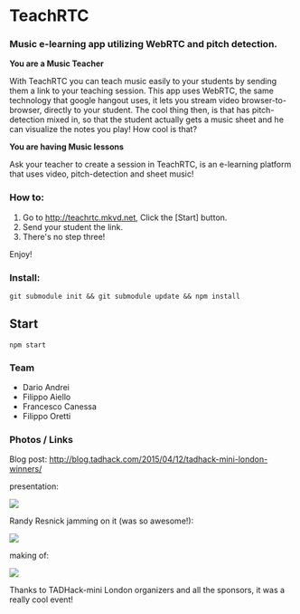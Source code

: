 # TeachRTC

### Music e-learning app utilizing WebRTC and pitch detection.

**You are a Music Teacher**

With TeachRTC you can teach music easily to your students by sending them a link to your teaching session.
This app uses WebRTC, the same technology that google hangout uses, it lets you stream video browser-to-browser, directly to your student.
The cool thing then, is that has pitch-detection mixed in, so that the student actually gets a music sheet and he can visualize the notes you play! How cool is that?

**You are having Music lessons**

Ask your teacher to create a session in TeachRTC, is an e-learning platform that uses video, pitch-detection and sheet music!



### How to:

1. Go to <http://teachrtc.mkvd.net>, Click the [Start] button.
2. Send your student the link.
3. There's no step three!


Enjoy!


### Install:
`git submodule init && git submodule update && npm install`

Start
---
`npm start`

### Team

- Dario Andrei
- Filippo Aiello
- Francesco Canessa
- Filippo Oretti


### Photos / Links

Blog post: http://blog.tadhack.com/2015/04/12/tadhack-mini-london-winners/


presentation:

![](http://mkvphoto.s3.amazonaws.com/open_source/presentation_tadhack.jpg)

Randy Resnick jamming on it (was so awesome!):

![](http://mkvphoto.s3.amazonaws.com/open_source/presentation_tadhack2.jpg)

making of:

![](http://mkvphoto.s3.amazonaws.com/open_source/presentation_tadhack3.jpg)

Thanks to TADHack-mini London organizers and all the sponsors, it was a really cool event!
